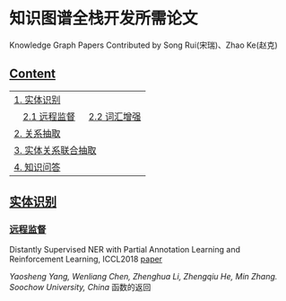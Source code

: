 # 知识图谱全栈开发所需论文
Knowledge Graph Papers
Contributed by Song Rui(宋瑞)、Zhao Ke(赵克)

## [Content](#content)

<table>
<tr><td colspan="2"><a href="#实体识别">1. 实体识别</a></td></tr>
<tr>
    <td>&emsp;<a href="#远程监督">2.1 远程监督</a></td>
    <td>&ensp;<a href="#词汇增强">2.2 词汇增强</a></td>
</tr>
<tr><td colspan="2"><a href="#关系抽取">2. 关系抽取</a></td></tr>
<tr><td colspan="2"><a href="#实体关系联合抽取">3. 实体关系联合抽取</a></td></tr>
<tr><td colspan="2"><a href="#知识问答">4. 知识问答</a></td></tr>
</table>

## [实体识别](#content)
### [远程监督](#content)
Distantly Supervised NER with Partial Annotation Learning and Reinforcement Learning, ICCL2018 [paper](https://www.aclweb.org/anthology/C18-1183.pdf)

*Yaosheng Yang, Wenliang Chen, Zhenghua Li, Zhengqiu He, Min Zhang.  Soochow University, China*
函数的返回


